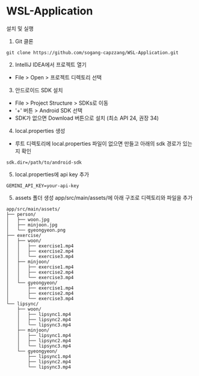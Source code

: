 # WSL-Application

설치 및 실행

1. Git 클론

```
git clone https://github.com/sogang-capzzang/WSL-Application.git
```

2. IntelliJ IDEA에서 프로젝트 열기

- File > Open > 프로젝트 디렉토리 선택

3. 안드로이드 SDK 설치

- File > Project Structure > SDKs로 이동
- '+' 버튼 > Android SDK 선택
- SDK가 없으면 Download 버튼으로 설치 (최소 API 24, 권장 34)

4. local.properties 생성

- 루트 디렉토리에 local.properties 파일이 없으면 만들고 아래의 sdk 경로가 있는지 확인

```
sdk.dir=/path/to/android-sdk
```
5. local.properties에 api key 추가


```
GEMINI_API_KEY=your-api-key
```

5. assets 폴더 생성
app/src/main/assets/에 아래 구조로 디렉토리와 파일을 추가




```
app/src/main/assets/
├── person/
│   ├── woon.jpg
│   ├── minjoon.jpg
│   └── gyeongyeon.png
├── exercise/
│   ├── woon/
│   │   ├── exercise1.mp4
│   │   ├── exercise2.mp4
│   │   └── exercise3.mp4
│   ├── minjoon/
│   │   ├── exercise1.mp4
│   │   ├── exercise2.mp4
│   │   └── exercise3.mp4
│   └── gyeongyeon/
│       ├── exercise1.mp4
│       ├── exercise2.mp4
│       └── exercise3.mp4
└── lipsync/
    ├── woon/
    │   ├── lipsync1.mp4
    │   ├── lipsync2.mp4
    │   └── lipsync3.mp4
    ├── minjoon/
    │   ├── lipsync1.mp4
    │   ├── lipsync2.mp4
    │   └── lipsync3.mp4
    └── gyeongyeon/
        ├── lipsync1.mp4
        ├── lipsync2.mp4
        └── lipsync3.mp4
```
